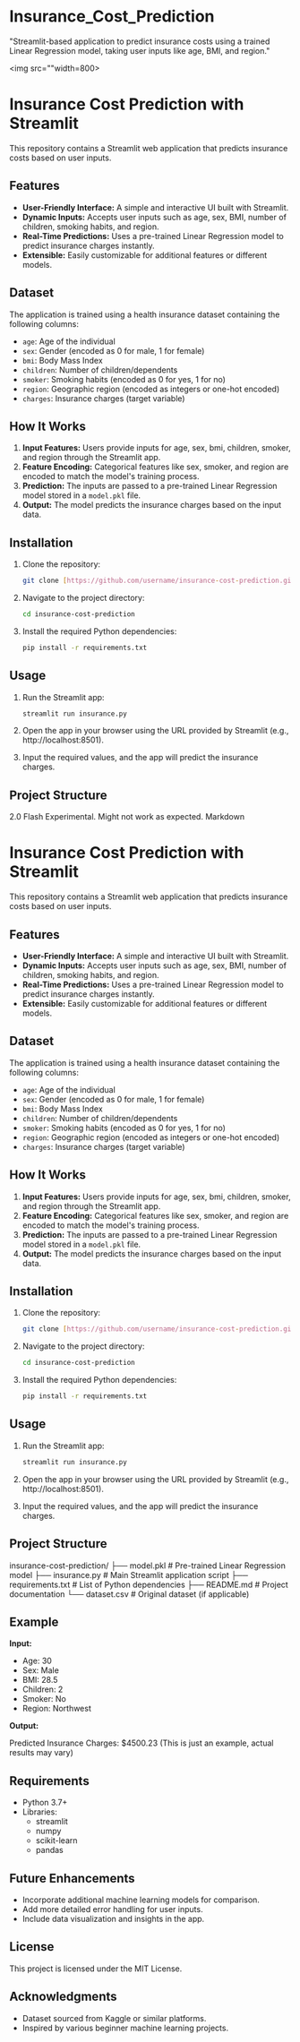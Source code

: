 # Insurance_Cost_Prediction
"Streamlit-based application to predict insurance costs using a trained Linear Regression model, taking user inputs like age, BMI, and region."

<img src=""width=800>
# Insurance Cost Prediction with Streamlit

This repository contains a Streamlit web application that predicts insurance costs based on user inputs.

## Features

*   **User-Friendly Interface:** A simple and interactive UI built with Streamlit.
*   **Dynamic Inputs:** Accepts user inputs such as age, sex, BMI, number of children, smoking habits, and region.
*   **Real-Time Predictions:** Uses a pre-trained Linear Regression model to predict insurance charges instantly.
*   **Extensible:** Easily customizable for additional features or different models.

## Dataset

The application is trained using a health insurance dataset containing the following columns:

*   `age`: Age of the individual
*   `sex`: Gender (encoded as 0 for male, 1 for female)
*   `bmi`: Body Mass Index
*   `children`: Number of children/dependents
*   `smoker`: Smoking habits (encoded as 0 for yes, 1 for no)
*   `region`: Geographic region (encoded as integers or one-hot encoded)
*   `charges`: Insurance charges (target variable)

## How It Works

1.  **Input Features:** Users provide inputs for age, sex, bmi, children, smoker, and region through the Streamlit app.
2.  **Feature Encoding:** Categorical features like sex, smoker, and region are encoded to match the model's training process.
3.  **Prediction:** The inputs are passed to a pre-trained Linear Regression model stored in a `model.pkl` file.
4.  **Output:** The model predicts the insurance charges based on the input data.

## Installation

1.  Clone the repository:

    ```bash
    git clone [https://github.com/username/insurance-cost-prediction.git](https://github.com/username/insurance-cost-prediction.git)
    ```

2.  Navigate to the project directory:

    ```bash
    cd insurance-cost-prediction
    ```

3.  Install the required Python dependencies:

    ```bash
    pip install -r requirements.txt
    ```

## Usage

1.  Run the Streamlit app:

    ```bash
    streamlit run insurance.py
    ```

2.  Open the app in your browser using the URL provided by Streamlit (e.g., http://localhost:8501).
3.  Input the required values, and the app will predict the insurance charges.

## Project Structure
2.0 Flash Experimental. Might not work as expected.
Markdown

# Insurance Cost Prediction with Streamlit

This repository contains a Streamlit web application that predicts insurance costs based on user inputs.

## Features

*   **User-Friendly Interface:** A simple and interactive UI built with Streamlit.
*   **Dynamic Inputs:** Accepts user inputs such as age, sex, BMI, number of children, smoking habits, and region.
*   **Real-Time Predictions:** Uses a pre-trained Linear Regression model to predict insurance charges instantly.
*   **Extensible:** Easily customizable for additional features or different models.

## Dataset

The application is trained using a health insurance dataset containing the following columns:

*   `age`: Age of the individual
*   `sex`: Gender (encoded as 0 for male, 1 for female)
*   `bmi`: Body Mass Index
*   `children`: Number of children/dependents
*   `smoker`: Smoking habits (encoded as 0 for yes, 1 for no)
*   `region`: Geographic region (encoded as integers or one-hot encoded)
*   `charges`: Insurance charges (target variable)

## How It Works

1.  **Input Features:** Users provide inputs for age, sex, bmi, children, smoker, and region through the Streamlit app.
2.  **Feature Encoding:** Categorical features like sex, smoker, and region are encoded to match the model's training process.
3.  **Prediction:** The inputs are passed to a pre-trained Linear Regression model stored in a `model.pkl` file.
4.  **Output:** The model predicts the insurance charges based on the input data.

## Installation

1.  Clone the repository:

    ```bash
    git clone [https://github.com/username/insurance-cost-prediction.git](https://github.com/username/insurance-cost-prediction.git)
    ```

2.  Navigate to the project directory:

    ```bash
    cd insurance-cost-prediction
    ```

3.  Install the required Python dependencies:

    ```bash
    pip install -r requirements.txt
    ```

## Usage

1.  Run the Streamlit app:

    ```bash
    streamlit run insurance.py
    ```

2.  Open the app in your browser using the URL provided by Streamlit (e.g., http://localhost:8501).
3.  Input the required values, and the app will predict the insurance charges.

## Project Structure

insurance-cost-prediction/
├── model.pkl              # Pre-trained Linear Regression model
├── insurance.py           # Main Streamlit application script
├── requirements.txt       # List of Python dependencies
├── README.md              # Project documentation
└── dataset.csv            # Original dataset (if applicable)

## Example

**Input:**

*   Age: 30
*   Sex: Male
*   BMI: 28.5
*   Children: 2
*   Smoker: No
*   Region: Northwest

**Output:**

Predicted Insurance Charges: $4500.23 (This is just an example, actual results may vary)

## Requirements

*   Python 3.7+
*   Libraries:
    *   streamlit
    *   numpy
    *   scikit-learn
    *   pandas

## Future Enhancements

*   Incorporate additional machine learning models for comparison.
*   Add more detailed error handling for user inputs.
*   Include data visualization and insights in the app.

## License

This project is licensed under the MIT License.

## Acknowledgments

*   Dataset sourced from Kaggle or similar platforms.
*   Inspired by various beginner machine learning projects.
